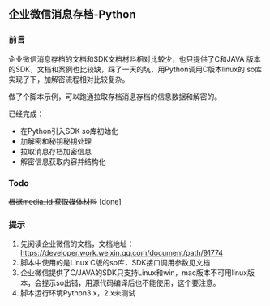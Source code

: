 ## 企业微信消息存档-Python

### 前言
企业微信消息存档的文档和SDK文档材料相对比较少，也只提供了C和JAVA
版本的SDK，文档和案例也比较缺，踩了一天的坑，用Python调用C版本linux的
so库实现了下，加解密流程相对比较复杂。
  
做了个脚本示例，可以跑通拉取存档消息存档的信息数据和解密的。
  
已经完成：  
* 在Python引入SDK so库初始化
* 加解密和秘钥秘钥处理
* 拉取消息存档加密信息
* 解密信息获取内容并结构化

### Todo

~~根据media_id 获取媒体材料~~ [done]



### 提示
1. 先阅读企业微信的文档，文档地址：https://developer.work.weixin.qq.com/document/path/91774
2. 脚本中使用的是Linux C版的so库，SDK接口调用参数见文档
3. 企业微信提供了C/JAVA的SDK只支持Linux和win，mac版本不可用linux版本，会提示so出错，用源代码编译后也不能使用，这个要注意。
4. 脚本运行环境Python3.x，2.x未测试
